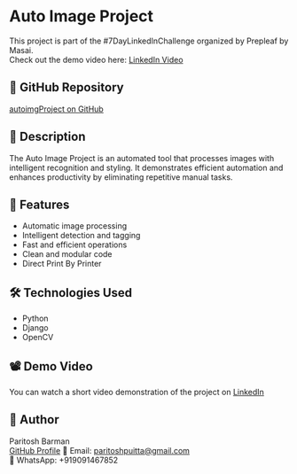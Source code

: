 # Auto Image Project

This project is part of the #7DayLinkedInChallenge organized by Prepleaf by Masai.  
Check out the demo video here: [LinkedIn Video](https://www.linkedin.com/posts/paritosh-barman-003257229_7daylinkedinchallenge-prepleafbymasai-prepleaf-activity-7125579375038578690-6cu7?utm_source=share&utm_medium=member_desktop)

## 🔗 GitHub Repository
[autoimgProject on GitHub](https://github.com/ParitoshBarman/autoimgProject)

## 📌 Description
The Auto Image Project is an automated tool that processes images with intelligent recognition and styling. It demonstrates efficient automation and enhances productivity by eliminating repetitive manual tasks.

## 🚀 Features
- Automatic image processing
- Intelligent detection and tagging
- Fast and efficient operations
- Clean and modular code
- Direct Print By Printer

## 🛠️ Technologies Used
- Python
- Django
- OpenCV


## 📽️ Demo Video
You can watch a short video demonstration of the project on [LinkedIn](https://www.linkedin.com/posts/paritosh-barman-003257229_7daylinkedinchallenge-prepleafbymasai-prepleaf-activity-7125579375038578690-6cu7?utm_source=share&utm_medium=member_desktop)

## 👤 Author
Paritosh Barman  
[GitHub Profile](https://github.com/ParitoshBarman)
📧 Email: paritoshpuitta@gmail.com  
📱 WhatsApp: +919091467852
